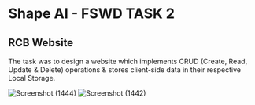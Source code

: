 
<h1>Shape AI - FSWD TASK 2</h1>

<h2>RCB Website</h2>
</p>The task was to design a website which implements CRUD (Create, Read, Update & Delete) operations & stores client-side data in their respective Local Storage.<p>

![Screenshot (1444)](https://user-images.githubusercontent.com/71483257/141162626-ea1f6e35-a53c-4d38-a26e-c7c35fc3cb94.png)
![Screenshot (1442)](https://user-images.githubusercontent.com/71483257/141162583-df52e4f7-626f-470d-8e99-7aa1093bb37c.png)



